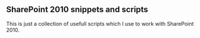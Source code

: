 SharePoint 2010 snippets and scripts
------------------------------------

This is just a collection of usefull scripts which I use to work with SharePoint 2010.